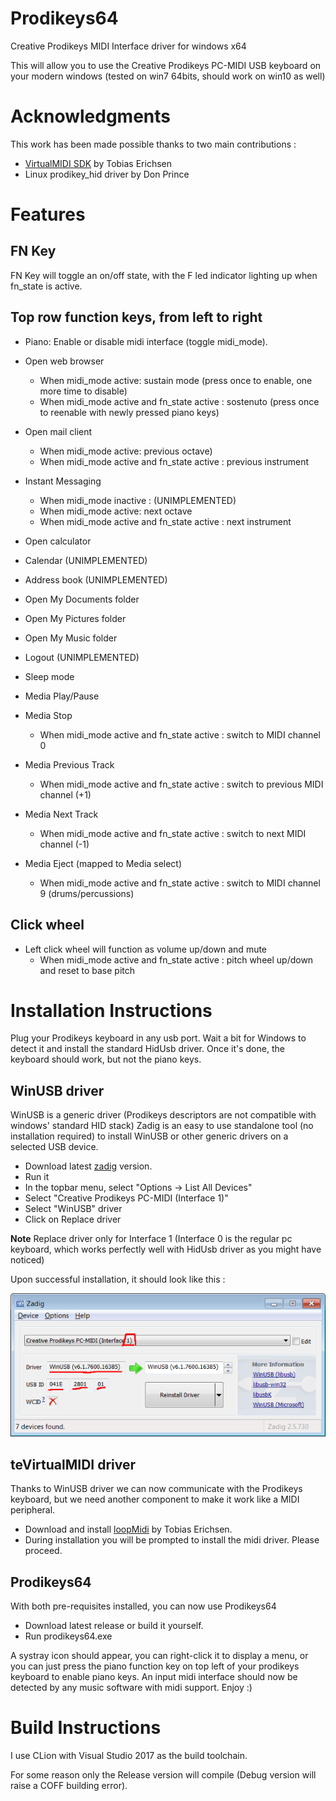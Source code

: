 # Prodikeys64

Creative Prodikeys MIDI Interface driver for windows x64

This will allow you to use the Creative Prodikeys PC-MIDI USB keyboard on your modern windows (tested on win7 64bits, should work on win10 as well)

# Acknowledgments

This work has been made possible thanks to two main contributions :
- [VirtualMIDI SDK](https://www.tobias-erichsen.de/software/virtualmidi/virtualmidi-sdk.html) by Tobias Erichsen
- Linux prodikey_hid driver by Don Prince

# Features

## FN Key

FN Key will toggle an on/off state, with the F led indicator lighting up when fn_state is active.

## Top row function keys, from left to right

- Piano: Enable or disable midi interface (toggle midi_mode).

- Open web browser
    - When midi_mode active: sustain mode (press once to enable, one more time to disable)
    - When midi_mode active and fn_state active : sostenuto (press once to reenable with newly pressed piano keys)
 
- Open mail client
  - When midi_mode active: previous octave)
  - When midi_mode active and fn_state active : previous instrument

- Instant Messaging
  - When midi_mode inactive : (UNIMPLEMENTED)
  - When midi_mode active: next octave
  - When midi_mode active and fn_state active : next instrument

- Open calculator

- Calendar (UNIMPLEMENTED)

- Address book (UNIMPLEMENTED)

- Open My Documents folder

- Open My Pictures folder

- Open My Music folder

- Logout (UNIMPLEMENTED)

- Sleep mode

- Media Play/Pause

- Media Stop
  - When midi_mode active and fn_state active : switch to MIDI channel 0

- Media Previous Track
  - When midi_mode active and fn_state active : switch to previous MIDI channel (+1)

- Media Next Track
  - When midi_mode active and fn_state active : switch to next MIDI channel (-1)

- Media Eject (mapped to Media select)
  - When midi_mode active and fn_state active : switch to MIDI channel 9 (drums/percussions)

## Click wheel

- Left click wheel will function as volume up/down and mute
  - When midi_mode active and fn_state active : pitch wheel up/down and reset to base pitch
 
# Installation Instructions

Plug your Prodikeys keyboard in any usb port. Wait a bit for Windows to detect it and install the standard HidUsb driver.
Once it's done, the keyboard should work, but not the piano keys.

## WinUSB driver

WinUSB is a generic driver (Prodikeys descriptors are not compatible with windows' standard HID stack)
Zadig is an easy to use standalone tool (no installation required) to install WinUSB or other generic drivers on a selected USB device.

- Download latest [zadig](https://zadig.akeo.ie/) version.
- Run it
- In the topbar menu, select "Options -> List All Devices"
- Select "Creative Prodikeys PC-MIDI (Interface 1)"
- Select "WinUSB" driver
- Click on Replace driver

**Note** Replace driver only for Interface 1 (Interface 0 is the regular pc keyboard, which works perfectly well with HidUsb driver as you might have noticed)

Upon successful installation, it should look like this :

![zadig_ok](https://github.com/CrazyRedMachine/Prodikeys64/blob/main/zadig_ok.png?raw=true)

## teVirtualMIDI driver

Thanks to WinUSB driver we can now communicate with the Prodikeys keyboard, but we need another component to make it work like a MIDI peripheral.

- Download and install [loopMidi](http://www.tobias-erichsen.de/software/loopmidi.html) by Tobias Erichsen.
- During installation you will be prompted to install the midi driver. Please proceed.

## Prodikeys64

With both pre-requisites installed, you can now use Prodikeys64

- Download latest release or build it yourself.
- Run prodikeys64.exe

A systray icon should appear, you can right-click it to display a menu, or you can just press the piano function key on top left of your prodikeys keyboard to enable piano keys.
An input midi interface should now be detected by any music software with midi support.
Enjoy :)
 
# Build Instructions

I use CLion with Visual Studio 2017 as the build toolchain.

For some reason only the Release version will compile (Debug version will raise a COFF building error).

